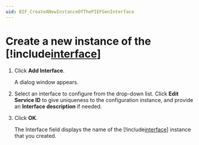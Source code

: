 ```yaml
---
uid: BIF_CreateANewInstanceOfThePIEFGenInterface
---
```


# Create a new instance of the [!include[interface](../../includes/interface-name.md)]

1. Click **Add Interface**. 

    A dialog window appears.

2. Select an interface to configure from the drop-down list. Click **Edit Service ID** to give uniqueness to the configuration instance, and provide an **Interface description** if needed.

3. Click **OK**. 

    The Interface field displays the name of the [!include[interface](../../includes/interface-name.md)] instance that you created.

